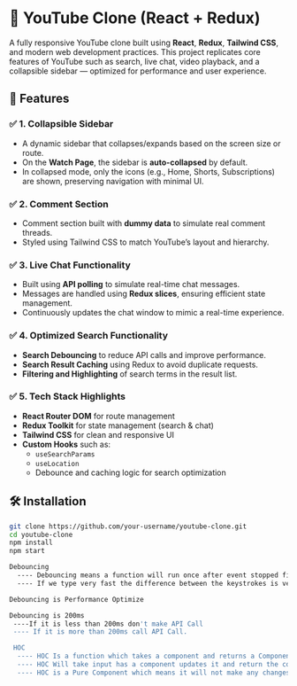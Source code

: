 # 🎥 YouTube Clone (React + Redux)

A fully responsive YouTube clone built using **React**, **Redux**, **Tailwind CSS**, and modern web development practices. This project replicates core features of YouTube such as search, live chat, video playback, and a collapsible sidebar — optimized for performance and user experience.

## 🚀 Features

### ✅ 1. Collapsible Sidebar
- A dynamic sidebar that collapses/expands based on the screen size or route.
- On the **Watch Page**, the sidebar is **auto-collapsed** by default.
- In collapsed mode, only the icons (e.g., Home, Shorts, Subscriptions) are shown, preserving navigation with minimal UI.

### ✅ 2. Comment Section
- Comment section built with **dummy data** to simulate real comment threads.
- Styled using Tailwind CSS to match YouTube’s layout and hierarchy.

### ✅ 3. Live Chat Functionality
- Built using **API polling** to simulate real-time chat messages.
- Messages are handled using **Redux slices**, ensuring efficient state management.
- Continuously updates the chat window to mimic a real-time experience.

### ✅ 4. Optimized Search Functionality
- **Search Debouncing** to reduce API calls and improve performance.
- **Search Result Caching** using Redux to avoid duplicate requests.
- **Filtering and Highlighting** of search terms in the result list.

### ✅ 5. Tech Stack Highlights
- **React Router DOM** for route management
- **Redux Toolkit** for state management (search & chat)
- **Tailwind CSS** for clean and responsive UI
- **Custom Hooks** such as:
  - `useSearchParams`
  - `useLocation`
  - Debounce and caching logic for search optimization

## 🛠️ Installation

```bash
git clone https://github.com/your-username/youtube-clone.git
cd youtube-clone
npm install
npm start

Debouncing 
  ---- Debouncing means a function will run once after event stopped firing.
  ---- If we type very fast the difference between the keystrokes is very less. And we type slow it is very high.

Debouncing is Performance Optimize

Debouncing is 200ms
 ----If it is less than 200ms don't make API Call
 ---- If it is more than 200ms call API Call.

 HOC
  ---- HOC Is a function which takes a component and returns a Component.
  ---- HOC Will take input has a component updates it and return the component.
  ---- HOC is a Pure Component which means it will not make any changes to its parent component.